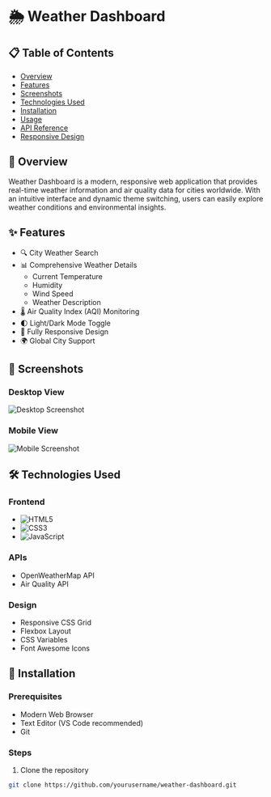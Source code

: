 
# 🌦️ Weather Dashboard


## 📋 Table of Contents
- [Overview](#overview)
- [Features](#features)
- [Screenshots](#screenshots)
- [Technologies Used](#technologies-used)
- [Installation](#installation)
- [Usage](#usage)
- [API Reference](#api-reference)
- [Responsive Design](#responsive-design)

## 🌈 Overview

Weather Dashboard is a modern, responsive web application that provides real-time weather information and air quality data for cities worldwide. With an intuitive interface and dynamic theme switching, users can easily explore weather conditions and environmental insights.

## ✨ Features

- 🔍 City Weather Search
- 📊 Comprehensive Weather Details
  - Current Temperature
  - Humidity
  - Wind Speed
  - Weather Description
- 🌡️ Air Quality Index (AQI) Monitoring
- 🌓 Light/Dark Mode Toggle
- 📱 Fully Responsive Design
- 🌍 Global City Support

## 📸 Screenshots

### Desktop View
![Desktop Screenshot](https://via.placeholder.com/800x400.png?text=Desktop+View)

### Mobile View
![Mobile Screenshot](https://via.placeholder.com/400x600.png?text=Mobile+View)

## 🛠 Technologies Used

### Frontend
- ![HTML5](https://img.shields.io/badge/HTML5-E34F26?logo=html5&logoColor=white)
- ![CSS3](https://img.shields.io/badge/CSS3-1572B6?logo=css3&logoColor=white)
- ![JavaScript](https://img.shields.io/badge/JavaScript-F7DF1E?logo=javascript&logoColor=black)

### APIs
- OpenWeatherMap API
- Air Quality API

### Design
- Responsive CSS Grid
- Flexbox Layout
- CSS Variables
- Font Awesome Icons

## 🚀 Installation

### Prerequisites
- Modern Web Browser
- Text Editor (VS Code recommended)
- Git

### Steps
1. Clone the repository
```bash
git clone https://github.com/yourusername/weather-dashboard.git
